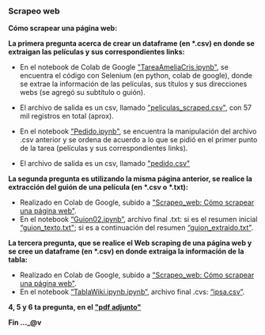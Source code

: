 ### Scrapeo web
**Cómo scrapear una página web:**

__La primera pregunta acerca de crear un dataframe (en *.csv) en donde se extraigan las películas y sus correspondientes links:__

* En el notebook de Colab de Google ["TareaAmeliaCris.ipynb"](https://github.com/melinnicri/Scrapeo_web/blob/main/TareaAmeliaCris.ipynb), se encuentra el código con Selenium (en python, colab de google), donde se extrae la información de las películas, sus títulos y sus direcciones webs (se agregó su subtítulo o guión).
* El archivo de salida es un csv, llamado ["peliculas_scraped.csv"](https://github.com/melinnicri/Scrapeo_web/blob/main/peliculas_scraped.csv), con 57 mil registros en total (aprox).

* En el notebook ["Pedido.ipynb"](https://github.com/melinnicri/Scrapeo_web/blob/main/Pedido.ipynb), se encuentra la manipulación del archivo .csv anterior y se ordena de acuerdo a lo que se pidió en el primer punto de la tarea (películas y sus correspondientes links).
* El archivo de salida es un csv, llamado ["pedido.csv"](https://github.com/melinnicri/Scrapeo_web/blob/main/pedido.csv)


__La segunda pregunta es utilizando la misma página anterior, se realice la extracción del guión de una película (en *.csv o *.txt):__

* Realizado en Colab de Google, subido a ["Scrapeo_web: Cómo scrapear una página web"](https://github.com/melinnicri/Scrapeo_web).
* En el notebook [“Guion02.ipynb”](https://github.com/melinnicri/Scrapeo_web/blob/main/Guion02.ipynb), archivo final .txt: si es el resumen inicial
[“guion_texto.txt"](https://github.com/melinnicri/Scrapeo_web/blob/main/guion_texto.txt); si es a continuación del resumen
[“guion_extraido.txt"](https://github.com/melinnicri/Scrapeo_web/blob/main/guion_extraido.txt).


__La tercera pregunta, que se realice el Web scraping de una página web y se cree un dataframe (en *.csv) en donde extraiga la información de la tabla:__

* Realizado en Colab de Google, subido a ["Scrapeo_web: Cómo scrapear una página web"](https://github.com/melinnicri/Scrapeo_web).
* En el notebook [“TablaWiki.ipynb.ipynb”](https://github.com/melinnicri/Scrapeo_web/blob/main/TablaWiki.ipynb),
archivo final .cvs: [“ipsa.csv”](https://github.com/melinnicri/Scrapeo_web/blob/main/ipsa.csv).

__4, 5 y 6 ta pregunta, en el ["pdf adjunto"](https://github.com/melinnicri/Scrapeo_web/blob/main/Evaluaci%C3%B3n%20Web%20ScrapingAH.pdf)__

**Fin ..._@v**

